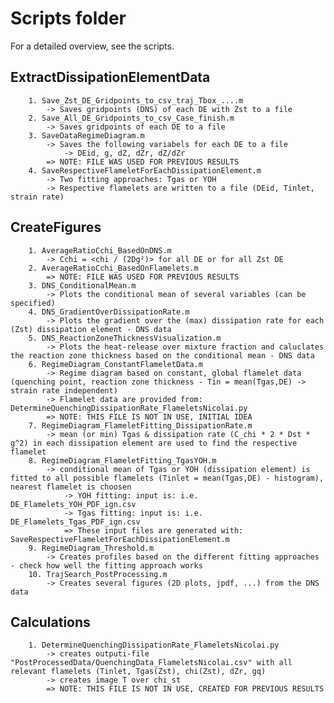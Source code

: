 # Scripts folder

For a detailed overview, see the scripts.

## ExtractDissipationElementData
        1. Save_Zst_DE_Gridpoints_to_csv_traj_Tbox_....m
            -> Saves gridpoints (DNS) of each DE with Zst to a file
		2. Save_All_DE_Gridpoints_to_csv_Case_finish.m
            -> Saves gridpoints of each DE to a file
		3. SaveDataRegimeDiagram.m
            -> Saves the following variabels for each DE to a file
                -> DEid, g, dZ, dZr, dZ/dZr
            => NOTE: FILE WAS USED FOR PREVIOUS RESULTS
		4. SaveRespectiveFlameletForEachDissipationElement.m
            -> Two fitting approaches: Tgas or YOH
            -> Respective flamelets are written to a file (DEid, Tinlet, strain rate)

## CreateFigures
        1. AverageRatioCchi_BasedOnDNS.m
            -> Cchi = <chi / (2Dg²)> for all DE or for all Zst DE
        2. AverageRatioCchi_BasedOnFlamelets.m
            => NOTE: FILE WAS USED FOR PREVIOUS RESULTS
		3. DNS_ConditionalMean.m
            -> Plots the conditional mean of several variables (can be specified)
		4. DNS_GradientOverDissipationRate.m
            -> Plots the gradient over the (max) dissipation rate for each (Zst) dissipation element - DNS data
		5. DNS_ReactionZoneThicknessVisualization.m
            -> Plots the heat-release over mixture fraction and caluclates the reaction zone thickness based on the conditional mean - DNS data
        6. RegimeDiagram_ConstantFlameletData.m
            -> Regime diagram based on constant, global flamelet data (quenching point, reaction zone thickness - Tin = mean(Tgas,DE) -> strain rate independent)
            -> Flamelet data are provided from: DetermineQuenchingDissipationRate_FlameletsNicolai.py
            => NOTE: THIS FILE IS NOT IN USE, INITIAL IDEA
        7. RegimeDiagram_FlameletFitting_DissipationRate.m
            -> mean (or min) Tgas & dissipation rate (C_chi * 2 * Dst * g^2) in each dissipation element are used to find the respective flamelet
        8. RegimeDiagram_FlameletFitting_TgasYOH.m
            -> conditional mean of Tgas or YOH (dissipation element) is fitted to all possible flamelets (Tinlet = mean(Tgas,DE) - histogram), nearest flamelet is choosen
                -> YOH fitting: input is: i.e. DE_Flamelets_YOH_PDF_ign.csv
                -> Tgas fitting: input is: i.e. DE_Flamelets_Tgas_PDF_ign.csv
                => These input files are generated with: SaveRespectiveFlameletForEachDissipationElement.m
        9. RegimeDiagram_Threshold.m
            -> Creates profiles based on the different fitting approaches - check how well the fitting approach works
		10. TrajSearch_PostProcessing.m
			-> Creates several figures (2D plots, jpdf, ...) from the DNS data

## Calculations
		1. DetermineQuenchingDissipationRate_FlameletsNicolai.py
			-> creates outputi-file "PostProcessedData/QuenchingData_FlameletsNicolai.csv" with all relevant flamelets (Tinlet, Tgas(Zst), chi(Zst), dZr, gq)
			-> creates image T over chi_st
            => NOTE: THIS FILE IS NOT IN USE, CREATED FOR PREVIOUS RESULTS
